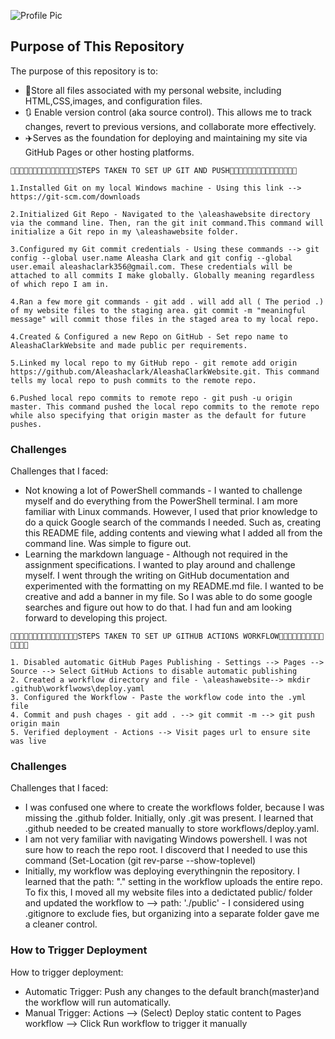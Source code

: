 ![Profile Pic](https://github.com/Aleashaclark/AleashaClarkWebsite/blob/master/public/AC_Banner.png)

## Purpose of This Repository
The purpose of this repository is to:

* 📁Store all files associated with my personal website, including HTML,CSS,images, and configuration files.
* 🔃 Enable version control (aka source control). This allows me to track changes, revert to previous versions, and collaborate more effectively.
* ✈️Serves as the foundation for deploying and maintaining my site via GitHub Pages or other hosting platforms. 

```
🌺🌺🌺🌺🌺🌺🌺🌺🌺🌺🌺🌺🌺🌺🌺STEPS TAKEN TO SET UP GIT AND PUSH🌺🌺🌺🌺🌺🌺🌺🌺🌺🌺🌺🌺🌺🌺🌺
```
```
1.Installed Git on my local Windows machine - Using this link --> https://git-scm.com/downloads

2.Initialized Git Repo - Navigated to the \aleashawebsite directory via the command line. Then, ran the git init command.This command will initialize a Git repo in my \aleashawebsite folder.

3.Configured my Git commit credentials - Using these commands --> git config --global user.name Aleasha Clark and git config --global user.email aleashaclark356@gmail.com. These credentials will be attached to all commits I make globally. Globally meaning regardless of which repo I am in.

4.Ran a few more git commands - git add . will add all ( The period .) of my website files to the staging area. git commit -m "meaningful message" will commit those files in the staged area to my local repo.

4.Created & Configured a new Repo on GitHub - Set repo name to AleashaClarkWebsite and made public per requirements. 

5.Linked my local repo to my GitHub repo - git remote add origin https://github.com/Aleashaclark/AleashaClarkWebsite.git. This command tells my local repo to push commits to the remote repo.   

6.Pushed local repo commits to remote repo - git push -u origin master. This command pushed the local repo commits to the remote repo while also specifying that origin master as the default for future pushes.
```
### Challenges 
Challenges that I faced:

* Not knowing a lot of PowerShell commands - I wanted to challenge myself and do everything from the PowerShell terminal. I am more familiar with Linux commands. However, I used that prior knowledge to do a quick Google search of the commands I needed. Such as, creating this README file, adding contents and viewing what I added all from the command line. Was simple to figure out.
* Learning the markdown language - Although not required in the assignment specifications. I wanted to play around and challenge myself. I went through the writing on GitHub documentation and experimented with the formatting on my README.md file. I wanted to be creative and add a banner in my file. So I was able to do some google searches and figure out how to do that. I had fun and am looking forward to developing this project.

```
🌺🌺🌺🌺🌺🌺🌺🌺🌺🌺🌺🌺🌺🌺🌺STEPS TAKEN TO SET UP GITHUB ACTIONS WORKFLOW🌺🌺🌺🌺🌺🌺🌺🌺🌺🌺🌺🌺🌺🌺
```
```
1. Disabled automatic GitHub Pages Publishing - Settings --> Pages --> Source --> Select GitHub Actions to disable automatic publishing
2. Created a workflow directory and file - \aleashawebsite--> mkdir .github\workflwows\deploy.yaml
3. Configured the Workflow - Paste the workflow code into the .yml file
4. Commit and push chages - git add . --> git commit -m --> git push origin main
5. Verified deployment - Actions --> Visit pages url to ensure site was live
```
### Challenges
Challenges that I faced:

* I was confused one where to create the workflows folder, because I was missing the .github folder. Initially, only .git was present. I learned that .github needed to be created manually to store workflows/deploy.yaml.
* I am not very familiar with navigating Windows powershell. I was not sure how to reach the  repo root. I discoverd that I needed to use this command (Set-Location (git rev-parse --show-toplevel)
* Initially, my workflow was deploying everythingnin the repository. I learned that the path: "." setting in the workflow uploads the entire repo. To fix this, I moved all my website files into a dedictated public/ folder and updated the workflow to --> path: './public' - I considered using .gitignore to exclude fies, but organizing into a separate folder gave me a cleaner control.

### How to Trigger Deployment
How to trigger deployment:

* Automatic Trigger: Push any changes to the default branch(master)and the workflow will run automatically.
* Manual Trigger: Actions --> (Select) Deploy static content to Pages workflow --> Click Run workflow to trigger it manually
